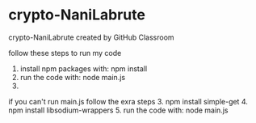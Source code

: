 # crypto-NaniLabrute
crypto-NaniLabrute created by GitHub Classroom

follow these steps to run my code
1. install npm packages with: npm install 
2. run the code with: node main.js
3. 
if you can't run main.js follow the exra steps
3. npm install simple-get
4. npm install libsodium-wrappers
5. run the code with: node main.js
